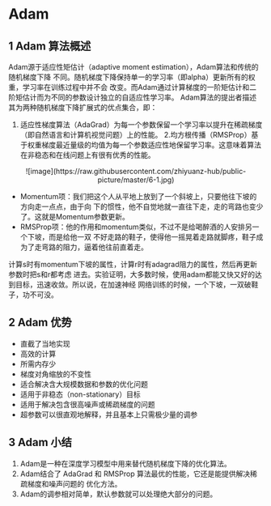# Adam
## 1 Adam 算法概述
Adam源于适应性矩估计（adaptive moment estimation），Adam算法和传统的随机梯度下降
不同。随机梯度下降保持单一的学习率（即alpha）更新所有的权重，学习率在训练过程中并不会
改变。而Adam通过计算梯度的一阶矩估计和二阶矩估计而为不同的参数设计独立的自适应性学习率。 
Adam算法的提出者描述其为两种随机梯度下降扩展式的优点集合，即：
1. 适应性梯度算法（AdaGrad）为每一个参数保留一个学习率以提升在稀疏梯度（即自然语言和计算机视觉问题）上的性能。
2.均方根传播（RMSProp）基于权重梯度最近量级的均值为每一个参数适应性地保留学习率。这意味着算法在非稳态和在线问题上有很有优秀的性能。

<div align=center>
    ![image](https://raw.githubusercontent.com/zhiyuanz-hub/public-picture/master/6-1.jpg)
</div>

+ Momentum项：我们把这个人从平地上放到了一个斜坡上，只要他往下坡的方向走一点点，由于向
下的惯性，他不自觉地就一直往下走，走的弯路也变少了。这就是Momentum参数更新。
+ RMSProp项：他的作用和momentum类似，不过不是给喝醉酒的人安排另一个下坡，而是给他一双
不好走路的鞋子，使得他一摇晃着走路就脚疼，鞋子成为了走弯路的阻力，逼着他往前直着走。

计算s时有momentum下坡的属性，计算r时有adagrad阻力的属性，然后再更新参数时把s和r都考虑
进去。实验证明，大多数时候，使用adam都能又快又好的达到目标，迅速收敛。所以说，在加速神经
网络训练的时候，一个下坡，一双破鞋子，功不可没。

## 2 Adam 优势
+ 直截了当地实现
+ 高效的计算
+ 所需内存少
+ 梯度对角缩放的不变性
+ 适合解决含大规模数据和参数的优化问题
+ 适用于非稳态（non-stationary）目标
+ 适用于解决包含很高噪声或稀疏梯度的问题
+ 超参数可以很直观地解释，并且基本上只需极少量的调参

## 3 Adam 小结
1. Adam是一种在深度学习模型中用来替代随机梯度下降的优化算法。
2. Adam结合了 AdaGrad 和 RMSProp 算法最优的性能，它还是能提供解决稀疏梯度和噪声问题的
优化方法。
3. Adam的调参相对简单，默认参数就可以处理绝大部分的问题。

